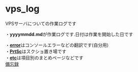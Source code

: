 # vps_log

VPSサーバについての作業ログです<br>

・**yyyymmdd.md**が作業ログです.日付は作業を開始した日です<br>

・[**error**](./error)はコンソールエラーなどの翻訳です(自分用)<br>
・[**PrtSc**](./PrtSc)はスクショ置き場です<br>
・[**etc**](./etc)は項目別のまとめページなどです<br>
[備忘録](https://github.com/pir0zhki/vps_log_note/blob/main/note)
